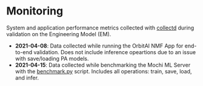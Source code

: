 # Monitoring
System and application performance metrics collected with [collectd](https://collectd.org/) during validation on the Engineering Model (EM).
- **2021-04-08**: Data collected while running the OrbitAI NMF App for end-to-end validation. Does not include inference opeartions due to an issue with save/loading PA models.
- **2021-04-15**: Data collected while benchmarking the Mochi ML Server with the [benchmark.py](https://github.com/georgeslabreche/opssat-orbitai/blob/main/Mochi/tools/benchmark.sh) script. Includes all operations: train, save, load, and infer.